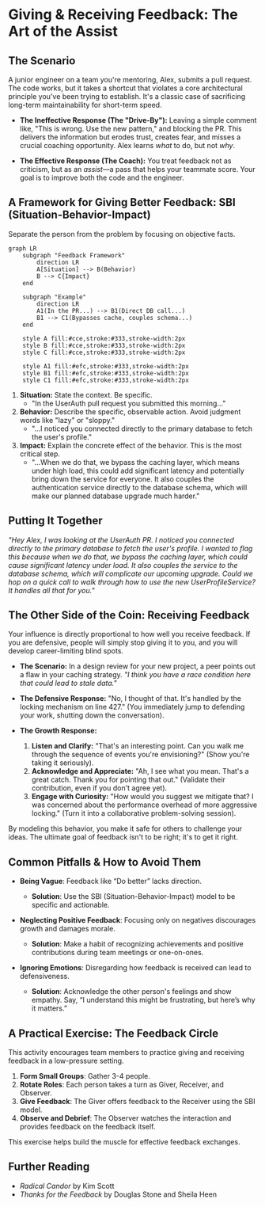 # Giving & Receiving Feedback: The Art of the Assist

## The Scenario

A junior engineer on a team you're mentoring, Alex, submits a pull request. The code works, but it takes a shortcut that violates a core architectural principle you've been trying to establish. It's a classic case of sacrificing long-term maintainability for short-term speed.

* **The Ineffective Response (The "Drive-By"):** Leaving a simple comment like, "This is wrong. Use the new pattern," and blocking the PR. This delivers the information but erodes trust, creates fear, and misses a crucial coaching opportunity. Alex learns *what* to do, but not *why*.  

* **The Effective Response (The Coach):** You treat feedback not as criticism, but as an *assist*—a pass that helps your teammate score. Your goal is to improve both the code and the engineer.

## A Framework for Giving Better Feedback: SBI (Situation-Behavior-Impact)

Separate the person from the problem by focusing on objective facts.

```mermaid
graph LR
    subgraph "Feedback Framework"
        direction LR
        A[Situation] --> B(Behavior)
        B --> C{Impact}
    end

    subgraph "Example"
        direction LR
        A1(In the PR...) --> B1(Direct DB call...)
        B1 --> C1(Bypasses cache, couples schema...)
    end

    style A fill:#cce,stroke:#333,stroke-width:2px
    style B fill:#cce,stroke:#333,stroke-width:2px
    style C fill:#cce,stroke:#333,stroke-width:2px

    style A1 fill:#efc,stroke:#333,stroke-width:2px
    style B1 fill:#efc,stroke:#333,stroke-width:2px
    style C1 fill:#efc,stroke:#333,stroke-width:2px
```


1. **Situation:** State the context. Be specific.  
   * "In the UserAuth pull request you submitted this morning..."  
2. **Behavior:** Describe the specific, observable action. Avoid judgment words like "lazy" or "sloppy."  
   * "...I noticed you connected directly to the primary database to fetch the user's profile."  
3. **Impact:** Explain the concrete effect of the behavior. This is the most critical step.  
   * "...When we do that, we bypass the caching layer, which means under high load, this could add significant latency and potentially bring down the service for everyone. It also couples the authentication service directly to the database schema, which will make our planned database upgrade much harder."

## Putting It Together

_"Hey Alex, I was looking at the UserAuth PR. I noticed you connected directly to the primary database to fetch the user's profile. I wanted to flag this because when we do that, we bypass the caching layer, which could cause significant latency under load. It also couples the service to the database schema, which will complicate our upcoming upgrade. Could we hop on a quick call to walk through how to use the new UserProfileService? It handles all that for you."_

## The Other Side of the Coin: Receiving Feedback

Your influence is directly proportional to how well you receive feedback. If you are defensive, people will simply stop giving it to you, and you will develop career-limiting blind spots.

* **The Scenario:** In a design review for your new project, a peer points out a flaw in your caching strategy. _"I think you have a race condition here that could lead to stale data."_

* **The Defensive Response:** "No, I thought of that. It's handled by the locking mechanism on line 427." (You immediately jump to defending your work, shutting down the conversation).  

* **The Growth Response:**  
  1. **Listen and Clarify:** "That's an interesting point. Can you walk me through the sequence of events you're envisioning?" (Show you're taking it seriously).  
  2. **Acknowledge and Appreciate:** "Ah, I see what you mean. That's a great catch. Thank you for pointing that out." (Validate their contribution, even if you don't agree yet).  
  3. **Engage with Curiosity:** "How would you suggest we mitigate that? I was concerned about the performance overhead of more aggressive locking." (Turn it into a collaborative problem-solving session).

By modeling this behavior, you make it safe for others to challenge your ideas. The ultimate goal of feedback isn't to be right; it's to get it right.

## Common Pitfalls & How to Avoid Them

- **Being Vague**: Feedback like “Do better” lacks direction. 
  - **Solution**: Use the SBI (Situation-Behavior-Impact) model to be specific and actionable.

- **Neglecting Positive Feedback**: Focusing only on negatives discourages growth and damages morale.
  - **Solution**: Make a habit of recognizing achievements and positive contributions during team meetings or one-on-ones.

- **Ignoring Emotions**: Disregarding how feedback is received can lead to defensiveness.
  - **Solution**: Acknowledge the other person's feelings and show empathy. Say, “I understand this might be frustrating, but here’s why it matters.”

## A Practical Exercise: The Feedback Circle

This activity encourages team members to practice giving and receiving feedback in a low-pressure setting.

1. **Form Small Groups**: Gather 3-4 people.
2. **Rotate Roles**: Each person takes a turn as Giver, Receiver, and Observer.
3. **Give Feedback**: The Giver offers feedback to the Receiver using the SBI model.
4. **Observe and Debrief**: The Observer watches the interaction and provides feedback on the feedback itself.

This exercise helps build the muscle for effective feedback exchanges.

## Further Reading

- *Radical Candor* by Kim Scott
- *Thanks for the Feedback* by Douglas Stone and Sheila Heen
